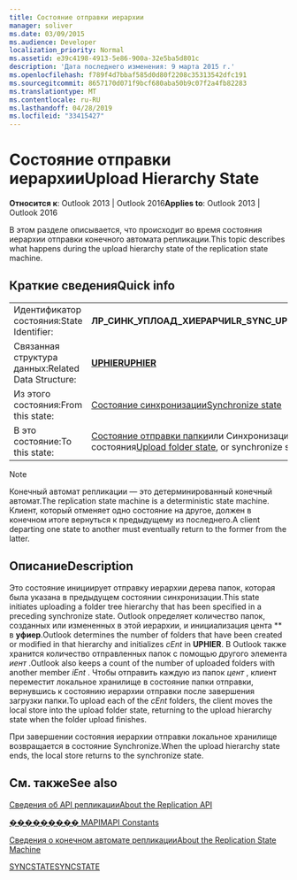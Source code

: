 ```yaml
---
title: Состояние отправки иерархии
manager: soliver
ms.date: 03/09/2015
ms.audience: Developer
localization_priority: Normal
ms.assetid: e39c4198-4913-5e86-900a-32e5ba5d801c
description: 'Дата последнего изменения: 9 марта 2015 г.'
ms.openlocfilehash: f789f4d7bbaf585d0d80f2208c35313542dfc191
ms.sourcegitcommit: 8657170d071f9bcf680aba50b9c07f2a4fb82283
ms.translationtype: MT
ms.contentlocale: ru-RU
ms.lasthandoff: 04/28/2019
ms.locfileid: "33415427"
---
```

# <a name="upload-hierarchy-state"></a><span data-ttu-id="0e50a-103">Состояние отправки иерархии</span><span class="sxs-lookup"><span data-stu-id="0e50a-103">Upload Hierarchy State</span></span>

  
  
<span data-ttu-id="0e50a-104">**Относится к**: Outlook 2013 | Outlook 2016</span><span class="sxs-lookup"><span data-stu-id="0e50a-104">**Applies to**: Outlook 2013 | Outlook 2016</span></span> 
  
 <span data-ttu-id="0e50a-105">В этом разделе описывается, что происходит во время состояния иерархии отправки конечного автомата репликации.</span><span class="sxs-lookup"><span data-stu-id="0e50a-105">This topic describes what happens during the upload hierarchy state of the replication state machine.</span></span> 
  
## <a name="quick-info"></a><span data-ttu-id="0e50a-106">Краткие сведения</span><span class="sxs-lookup"><span data-stu-id="0e50a-106">Quick info</span></span>

|||
|:-----|:-----|
|<span data-ttu-id="0e50a-107">Идентификатор состояния:</span><span class="sxs-lookup"><span data-stu-id="0e50a-107">State Identifier:</span></span>  <br/> |<span data-ttu-id="0e50a-108">**ЛР_СИНК_УПЛОАД_ХИЕРАРЧИ**</span><span class="sxs-lookup"><span data-stu-id="0e50a-108">**LR_SYNC_UPLOAD_HIERARCHY**</span></span> <br/> |
|<span data-ttu-id="0e50a-109">Связанная структура данных:</span><span class="sxs-lookup"><span data-stu-id="0e50a-109">Related Data Structure:</span></span>  <br/> |<span data-ttu-id="0e50a-110">**[UPHIER](uphier.md)**</span><span class="sxs-lookup"><span data-stu-id="0e50a-110">**[UPHIER](uphier.md)**</span></span> <br/> |
|<span data-ttu-id="0e50a-111">Из этого состояния:</span><span class="sxs-lookup"><span data-stu-id="0e50a-111">From this state:</span></span>  <br/> |[<span data-ttu-id="0e50a-112">Состояние синхронизации</span><span class="sxs-lookup"><span data-stu-id="0e50a-112">Synchronize state</span></span>](synchronize-state.md) <br/> |
|<span data-ttu-id="0e50a-113">В это состояние:</span><span class="sxs-lookup"><span data-stu-id="0e50a-113">To this state:</span></span>  <br/> |<span data-ttu-id="0e50a-114">[Состояние отправки папки](upload-folder-state.md)или Синхронизация состояния</span><span class="sxs-lookup"><span data-stu-id="0e50a-114">[Upload folder state](upload-folder-state.md), or synchronize state</span></span>  <br/> |
   
> [!NOTE]
> <span data-ttu-id="0e50a-115">Конечный автомат репликации — это детерминированный конечный автомат.</span><span class="sxs-lookup"><span data-stu-id="0e50a-115">The replication state machine is a deterministic state machine.</span></span> <span data-ttu-id="0e50a-116">Клиент, который отменяет одно состояние на другое, должен в конечном итоге вернуться к предыдущему из последнего.</span><span class="sxs-lookup"><span data-stu-id="0e50a-116">A client departing one state to another must eventually return to the former from the latter.</span></span> 
  
## <a name="description"></a><span data-ttu-id="0e50a-117">Описание</span><span class="sxs-lookup"><span data-stu-id="0e50a-117">Description</span></span>

<span data-ttu-id="0e50a-118">Это состояние инициирует отправку иерархии дерева папок, которая была указана в предыдущем состоянии синхронизации.</span><span class="sxs-lookup"><span data-stu-id="0e50a-118">This state initiates uploading a folder tree hierarchy that has been specified in a preceding synchronize state.</span></span> <span data-ttu-id="0e50a-119">Outlook определяет количество папок, созданных или измененных в этой иерархии, и инициализация цента \*\* в **уфиер**.</span><span class="sxs-lookup"><span data-stu-id="0e50a-119">Outlook determines the number of folders that have been created or modified in that hierarchy and initializes  *cEnt*  in **UPHIER**.</span></span> <span data-ttu-id="0e50a-120">В Outlook также хранится количество отправленных папок с помощью другого элемента *иент* .</span><span class="sxs-lookup"><span data-stu-id="0e50a-120">Outlook also keeps a count of the number of uploaded folders with another member  *iEnt*  .</span></span> <span data-ttu-id="0e50a-121">Чтобы отправить каждую из папок *цент* , клиент переместит локальное хранилище в состояние папки отправки, вернувшись к состоянию иерархии отправки после завершения загрузки папки.</span><span class="sxs-lookup"><span data-stu-id="0e50a-121">To upload each of the  *cEnt*  folders, the client moves the local store into the upload folder state, returning to the upload hierarchy state when the folder upload finishes.</span></span> 
  
<span data-ttu-id="0e50a-122">При завершении состояния иерархии отправки локальное хранилище возвращается в состояние Synchronize.</span><span class="sxs-lookup"><span data-stu-id="0e50a-122">When the upload hierarchy state ends, the local store returns to the synchronize state.</span></span>
  
## <a name="see-also"></a><span data-ttu-id="0e50a-123">См. также</span><span class="sxs-lookup"><span data-stu-id="0e50a-123">See also</span></span>



[<span data-ttu-id="0e50a-124">Сведения об API репликации</span><span class="sxs-lookup"><span data-stu-id="0e50a-124">About the Replication API</span></span>](about-the-replication-api.md)
  
[<span data-ttu-id="0e50a-125">��������� MAPI</span><span class="sxs-lookup"><span data-stu-id="0e50a-125">MAPI Constants</span></span>](mapi-constants.md)
  
[<span data-ttu-id="0e50a-126">Сведения о конечном автомате репликации</span><span class="sxs-lookup"><span data-stu-id="0e50a-126">About the Replication State Machine</span></span>](about-the-replication-state-machine.md)
  
[<span data-ttu-id="0e50a-127">SYNCSTATE</span><span class="sxs-lookup"><span data-stu-id="0e50a-127">SYNCSTATE</span></span>](syncstate.md)

